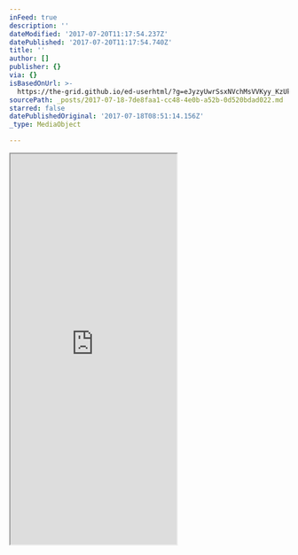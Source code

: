 ```yaml
---
inFeed: true
description: ''
dateModified: '2017-07-20T11:17:54.237Z'
datePublished: '2017-07-20T11:17:54.740Z'
title: ''
author: []
publisher: {}
via: {}
isBasedOnUrl: >-
  https://the-grid.github.io/ed-userhtml/?g=eJyzyUwrSsxNVchMsVVKyy_KzUktKdaFiCkpFBcl2ypllJQUFFvp68Nk9ZLzc8GcYv38bK-QshxjQ79ck8BEM8cAfXuITtuSolKgdjA7Kb8oJbXIVslASaE8M6Ukw1bJ0MBAVcnORh-i1g4AwmQsbw
sourcePath: _posts/2017-07-18-7de8faa1-cc48-4e0b-a52b-0d520bdad022.md
starred: false
datePublishedOriginal: '2017-07-18T08:51:14.156Z'
_type: MediaObject

---
```

<iframe src="https://the-grid.github.io/ed-userhtml/?g=eJw1i0EKwjAQAO--YlmoN02CoiDdFq8eRMEP1CZtgg2RzVq_LzR4nBmmDgN30UGwhEPiODnJm-IQMveEXuSdT0r967ZPcYGs0uvymKeducb9vTucb6otJwl_3Homg7DwM7F1TKgRvsGKJzRaVwjehdEL4VFrbGpV5mb1AwX_MTQ" height="705" style=""></iframe>
